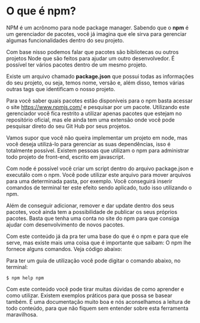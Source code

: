 # O que é npm?

NPM é um acrônomo para node package manager. Sabendo que o **npm** é um gerenciador de pacotes, você já imagina que ele sirva para gerenciar algumas funcionalidades dentro do seu projeto.

Com base nisso podemos falar que pacotes são bibliotecas ou outros projetos Node que são feitos para ajudar um outro desenvolvedor. É possível ter vários pacotes dentro de um mesmo projeto.

Existe um arquivo chamado **package.json** que possui todas as informações do seu projeto, ou seja, temos nome, versão e, além disso, temos várias outras tags que identificam o nosso projeto.

Para você saber quais pacotes estão disponíveis para o npm basta acessar o site <https://www.npmjs.com/> e pesquisar por um pacote. Utilizando este gerenciador você fica restrito a utilizar apenas pacotes que estejam no repositório oficial, mas ele ainda tem uma extensão onde você pode pesquisar direto do seu Git Hub por seus projetos.

Vamos supor que você não queira implementar um projeto em node, mas você deseja utilizá-lo para gerenciar as suas dependências, isso é totalmente possível. Existem pessoas que utilizam o npm para administrar todo projeto de front-end, escrito em javascript.

Com node é possível você criar um script dentro do arquivo package.json e executálo com o npm. Você pode utilizar este arquivo para mover arquivos para uma determinada pasta, por exemplo. Você conseguirá inserir comandos de terminal ter este efeito sendo aplicado, tudo isso utilizando o npm.

Além de conseguir adicionar, remover e dar update dentro dos seus pacotes, você ainda tem a possibilidade de publicar os seus próprios pacotes. Basta que tenha uma conta no site do npm para que consiga ajudar com desenvolvimento de novos pacotes.

Com este conteúdo já da pra ter uma base do que é o npm e para que ele serve, mas existe mais uma coisa que é importante que saibam: O npm lhe fornece alguns comandos. Veja código abaixo:

Para ter um guia de utilização você pode digitar o comando abaixo, no terminal:

`$ npm help npm`

Com este conteúdo você pode tirar muitas dúvidas de como aprender e como utilizar. Existem exemplos práticos para que possa se basear também. É uma documentação muito boa e nós aconselhamos a leitura de todo conteúdo, para que não fiquem sem entender sobre esta ferramenta maravilhosa.

